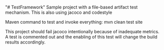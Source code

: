 "# TestFramework"
Sample project with a file-based artifact test mechanism.  This is also using jacoco and codestyle

Maven command to test and invoke everything: mvn clean test site

This project should fail jacoco intentionally because of inadequate metrics.  A test is commented out
    and the enabling of this test will change the build results accordingly. 